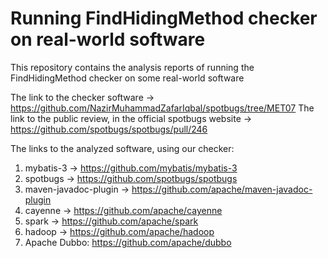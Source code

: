 # Running FindHidingMethod checker on real-world software
This repository contains the analysis reports of running the FindHidingMethod checker on some real-world software

The link to the checker software -> https://github.com/NazirMuhammadZafarIqbal/spotbugs/tree/MET07
The link to the public review, in the official spotbugs website -> https://github.com/spotbugs/spotbugs/pull/246


The links to the analyzed software, using our checker:
1) mybatis-3 -> https://github.com/mybatis/mybatis-3 
2) spotbugs -> https://github.com/spotbugs/spotbugs
3) maven-javadoc-plugin -> https://github.com/apache/maven-javadoc-plugin 
4) cayenne -> https://github.com/apache/cayenne
5) spark -> https://github.com/apache/spark 
6) hadoop -> https://github.com/apache/hadoop 
7) Apache Dubbo: https://github.com/apache/dubbo


